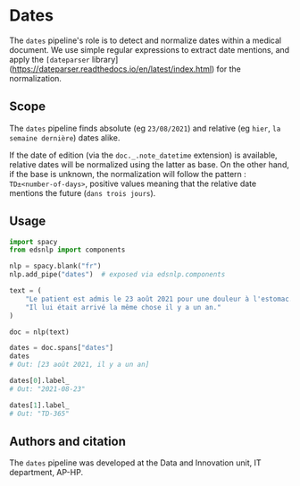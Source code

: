 # Dates

The `dates` pipeline's role is to detect and normalize dates within a medical document.
We use simple regular expressions to extract date mentions, and apply the `[dateparser` library](https://dateparser.readthedocs.io/en/latest/index.html)
for the normalization.

## Scope

The `dates` pipeline finds absolute (eg `23/08/2021`) and relative (eg `hier`, `la semaine dernière`) dates alike.

If the date of edition (via the `doc._.note_datetime` extension) is available, relative dates will be normalized
using the latter as base. On the other hand, if the base is unknown, the normalization will follow the pattern :
`TD±<number-of-days>`, positive values meaning that the relative date mentions the future (`dans trois jours`).

## Usage

```python
import spacy
from edsnlp import components

nlp = spacy.blank("fr")
nlp.add_pipe("dates")  # exposed via edsnlp.components

text = (
    "Le patient est admis le 23 août 2021 pour une douleur à l'estomac. "
    "Il lui était arrivé la même chose il y a un an."
)

doc = nlp(text)

dates = doc.spans["dates"]
dates
# Out: [23 août 2021, il y a un an]

dates[0].label_
# Out: "2021-08-23"

dates[1].label_
# Out: "TD-365"
```

## Authors and citation

The `dates` pipeline was developed at the Data and Innovation unit, IT department, AP-HP.
